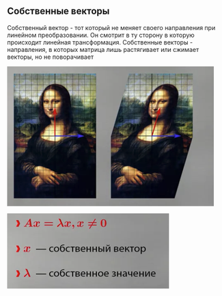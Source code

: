 ## Собственные векторы

Собственный вектор - тот который не меняет своего направления при линейном преобразовании.
Он смотрит в ту сторону в которую происходит линейная трансформация.
Собственные векторы - направления, в которых матрица лишь растягивает или сжимает векторы, но не поворачивает

![x](img/ovn-vector01.png)

![x](img/ovn-vector02.png)

